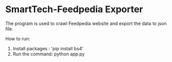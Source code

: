 # SmartTech-Feedpedia Exporter
The program is used to crawl Feedpedia website and export the data to json file.

How to run:

1. Install packages : 'pip install bs4'
2. Run the command:
     python app.py

